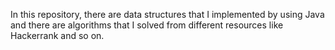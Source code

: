 In this repository, there are data structures that I implemented by using Java and there are algorithms that I solved from different resources like Hackerrank and so on.
